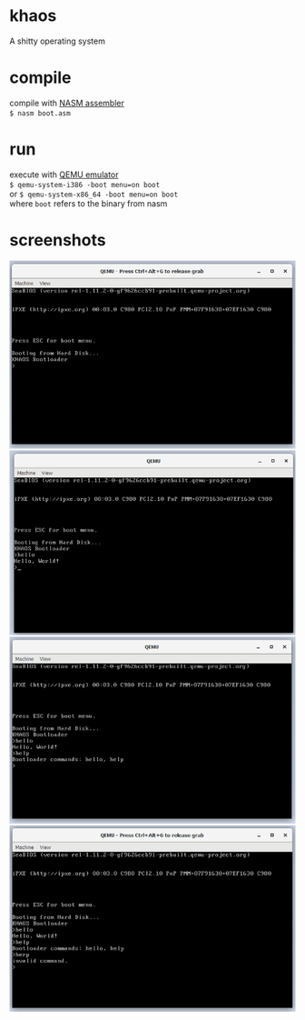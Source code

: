 # khaos
A shitty operating system


# compile

compile with [NASM assembler](https://www.nasm.us/)  
`$ nasm boot.asm`

# run 

execute with [QEMU emulator](https://www.qemu.org/)  
`$ qemu-system-i386 -boot menu=on boot`  
or `$ qemu-system-x86_64 -boot menu=on boot`  
where `boot` refers to the binary from nasm

# screenshots

![initial boot](./docs/img/initial_boot.png "Intial Boot")
![hello command](./docs/img/hello_command.png "Hello Command")
![help command](./docs/img/help_command.png "Help Command")
![invalid command](./docs/img/invalid_command.png "Invalid Command")